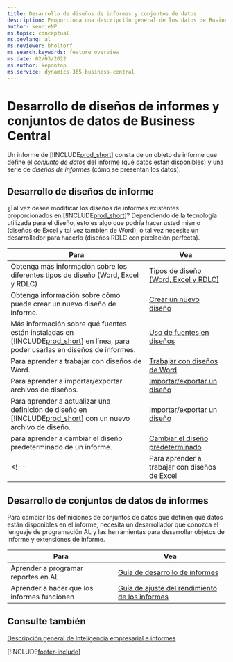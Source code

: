 ```yaml
---
title: Desarrollo de diseños de informes y conjuntos de datos
description: Proporciona una descripción general de los datos de Business Central.
author: kennieNP
ms.topic: conceptual
ms.devlang: al
ms.reviewer: bholtorf
ms.search.keywords: feature overview
ms.date: 02/03/2022
ms.author: kepontop
ms.service: dynamics-365-business-central
---
```


# Desarrollo de diseños de informes y conjuntos de datos de Business Central

Un informe de [!INCLUDE[prod_short](includes/prod_short.md)] consta de un objeto de informe que define el _conjunto de datos_ del informe (qué datos están disponibles) y una serie de _diseños de informes_ (cómo se presentan los datos).  

## Desarrollo de diseños de informe

¿Tal vez desee modificar los diseños de informes existentes proporcionados en [!INCLUDE[prod_short](includes/prod_short.md)]? Dependiendo de la tecnología utilizada para el diseño, esto es algo que podría hacer usted mismo (diseños de Excel y tal vez también de Word), o tal vez necesite un desarrollador para hacerlo (diseños RDLC con pixelación perfecta).

| Para | Vea |
|--|--|
| Obtenga más información sobre los diferentes tipos de diseño (Word, Excel y RDLC) | [Tipos de diseño (Word, Excel y RDLC)](ui-manage-report-layouts.md) |
| Obtenga información sobre cómo puede crear un nuevo diseño de informe. | [Crear un nuevo diseño](ui-how-create-custom-report-layout.md) |
| Más información sobre qué fuentes están instaladas en [!INCLUDE[prod_short](includes/prod_short.md)] en línea, para poder usarlas en diseños de informes. | [Uso de fuentes en diseños](ui-fonts.md) |
| Para aprender a trabajar con diseños de Word. | [Trabajar con diseños de Word](ui-how-add-fields-word-report-layout.md) |
| Para aprender a importar/exportar archivos de diseños. | [Importar/exportar un diseño](ui-how-import-and-export-report-layout.md) |
| Para aprender a actualizar una definición de diseño en [!INCLUDE[prod_short](includes/prod_short.md)] con un nuevo archivo de diseño. | [Importar/exportar un diseño](ui-how-import-and-export-report-layout.md) |
| para aprender a cambiar el diseño predeterminado de un informe. | [Cambiar el diseño predeterminado](ui-how-change-layout-currently-used-report.md) |
<!-- | Para aprender a trabajar con diseños de Excel | [Trabajar con diseños de Excel](ui-how-add-fields-word-report-layout.md) | -->

## Desarrollo de conjuntos de datos de informes

 Para cambiar las definiciones de conjuntos de datos que definen qué datos están disponibles en el informe, necesita un desarrollador que conozca el lenguaje de programación AL y las herramientas para desarrollar objetos de informe y extensiones de informe.

| Para | Vea |
|--|--|
| Aprender a programar reportes en AL | [Guía de desarrollo de informes](/dynamics365/business-central/dev-itpro/developer/devenv-reports) |
| Aprender a hacer que los informes funcionen | [Guía de ajuste del rendimiento de los informes](/dynamics365/business-central/dev-itpro/performance/performance-developer#writing-efficient-reports) |

## Consulte también

[Descripción general de Inteligencia empresarial e informes](reports-use-reports.md)


[!INCLUDE[footer-include](includes/footer-banner.md)]
